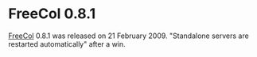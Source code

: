 # FreeCol 0.8.1

[FreeCol](FreeCol) 0.8.1 was released on 21 February 2009. 
"Standalone servers are restarted automatically" after a win.